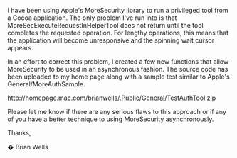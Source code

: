 

I have been using Apple's M<nowiki/>oreSecurity library to run a privileged tool from a Cocoa application. The only problem I've run into is that     M<nowiki/>oreSecExecuteRequestInHelperTool does not return until the tool completes the requested operation. For lengthy operations, this means that the application will become unresponsive and the spinning wait cursor appears.

In an effort to correct this problem, I created a few new functions that allow M<nowiki/>oreSecurity to be used in an asynchronous fashion. The source code has been uploaded to my home page along with a sample test similar to Apple's General/MoreAuthSample.

http://homepage.mac.com/brianwells/.Public/General/TestAuthTool.zip

Please let me know if there are any serious flaws to this approach or if any of you have a better technique to using M<nowiki/>oreSecurity asynchronously.

Thanks,

� Brian Wells